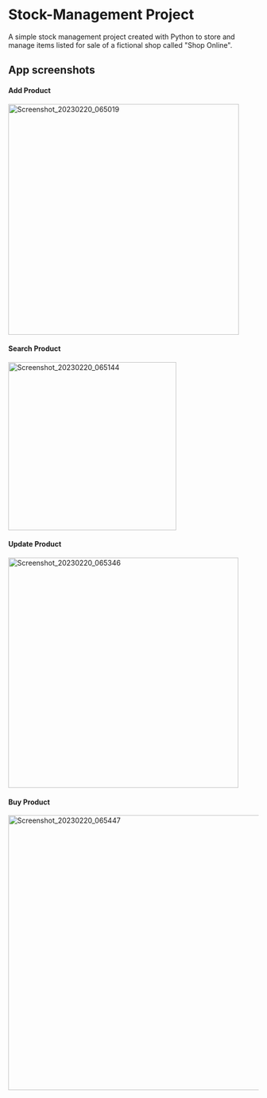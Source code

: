 # Stock-Management Project

A simple stock management project created with Python to store and manage items listed for sale of a fictional shop called "Shop Online".

## App screenshots
#### Add Product
<img width="464" alt="Screenshot_20230220_065019" src="https://user-images.githubusercontent.com/102332600/220020284-a4e7864b-b7b6-4518-94b4-902ae3028a29.png">

#### Search Product
<img width="338" alt="Screenshot_20230220_065144" src="https://user-images.githubusercontent.com/102332600/220020447-59a424f7-942b-47e3-b47f-9aef4b737ebe.png">

#### Update Product
<img width="463" alt="Screenshot_20230220_065346" src="https://user-images.githubusercontent.com/102332600/220020793-ecfccb80-0bb6-4d0d-9395-f3c1f3a7f748.png">

#### Buy Product
<img width="553" alt="Screenshot_20230220_065447" src="https://user-images.githubusercontent.com/102332600/220021661-03feb78f-549b-4ad2-8b99-4873c7db37dc.png">
